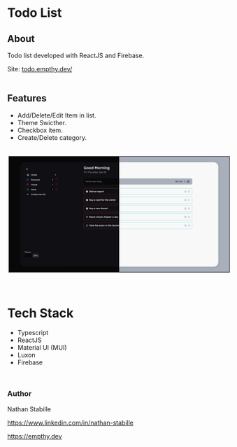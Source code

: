 # Todo List

## About

Todo list developed with ReactJS and Firebase.

Site: [todo.empthy.dev/](https://todo.empthy.dev/)
<br>
<br>



## Features

- Add/Delete/Edit Item in list.
- Theme Swicther.
- Checkbox item.
- Create/Delete category.

<br>
<div style= "display: flex">
<img style="border: solid 1px; margin: 3px;" src="./public/github/screenshot.png">
</div>
<br>
<br>

# Tech Stack

- Typescript
- ReactJS
- Material UI (MUI)
- Luxon
- Firebase

<br>

### Author

Nathan Stabille

https://www.linkedin.com/in/nathan-stabille

https://empthy.dev
